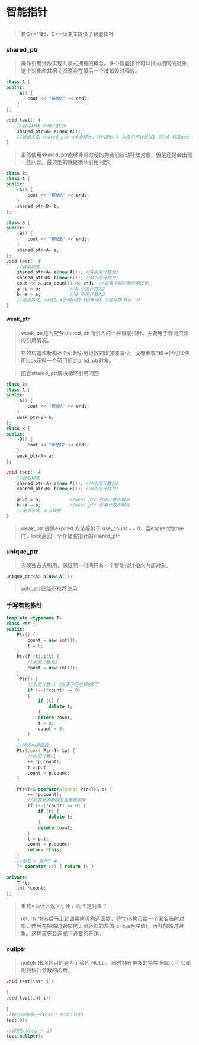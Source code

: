 # 智能指针



## 

> 自C++11起，C++标准库提供了智能指针

### shared_ptr

> 操作引用计数实现共享式拥有的概念。多个智能指针可以指向相同的对象，这个对象和其相关资源会在最后一个被销毁时释放。

```c++
class A {
public:
	~A() {
		cout << "释放A" << endl;
	}
};

void test() {
	//自动释放 引用计数为1
	shared_ptr<A> a(new A());
    //退出方法 shared_ptr a本身释放，对内部的 A 对象引用计数减1 则为0 释放new 出来的A 对象 
}
```

> 虽然使用shared_ptr能够非常方便的为我们自动释放对象，但是还是会出现一些问题。最典型的就是循环引用问题。

```c++
class B;
class A {
public:
	~A() {
		cout << "释放A" << endl;
	}
	shared_ptr<B> b;
};

class B {
public:
	~B() {
		cout << "释放B" << endl;
	}
	shared_ptr<A> a;
};
void test() {
	//自动释放
	shared_ptr<A> a(new A()); //A引用计数为1
	shared_ptr<B> b(new B()); //B引用计数为1
    cout << a.use_count() << endl; //查看内部对象引用计数
	a->b = b;			//A 引用计数为2
	b->a = a;			//B 引用计数为2
	//退出方法，a释放，A引用计数-1结果为1 不会释放 B也一样
}
```



#### weak_ptr

> weak_ptr是为配合shared_ptr而引入的一种智能指针。主要用于观测资源的引用情况。
>
> 它的构造和析构不会引起引用记数的增加或减少。没有重载*和->但可以使用lock获得一个可用的shared_ptr对象。

> 配合shared_ptr解决循环引用问题

```c++
class B;
class A {
public:
	~A() {
		cout << "释放A" << endl;
	}
	weak_ptr<B> b;
};
class B {
public:
	~B() {
		cout << "释放B" << endl;
	}
	weak_ptr<A> a;
};

void test() {
	//自动释放
	shared_ptr<A> a(new A()); //A引用计数为1
	shared_ptr<B> b(new B()); //B引用计数为1

	a->b = b;			//weak_ptr 引用计数不增加
	b->a = a;			//weak_ptr 引用计数不增加
	//退出方法，A B释放
}
```

> weak_ptr 提供expired 方法等价于 use_count == 0，当expired为true时，lock返回一个存储空指针的shared_ptr 



### unique_ptr

> 实现独占式引用，保证同一时间只有一个智能指针指向内部对象。

```c++
unique_ptr<A> a(new A());
```

> auto_ptr已经不推荐使用

### 手写智能指针

```c++
template <typename T>
class Ptr {
public:
	Ptr() {
		count = new int(1);
		t = 0;
	}
	Ptr(T *t):t(t) {
		//引用计数为1
		count = new int(1);
	}
	~Ptr() {
		//引用计数-1 为0表示可以释放T了
		if (--(*count) == 0)
		{
			if (t) {
				delete t;
			}
			delete count;
			t = 0;
			count = 0;
		}
	}
	//拷贝构造函数
	Ptr(const Ptr<T> &p) {
		//引用计数+1
		++(*p.count);
		t = p.t;
		count = p.count;
	}

	Ptr<T>& operator=(const Ptr<T>& p) {
		++(*p.count);
		//检查老的数据是否需要删除
		if (--(*count) == 0) {
			if (t) {
				delete t;
			}
			delete count;
		}
		t = p.t;
		count = p.count;
		return *this;
	}
	//重载-> 操作T 类
	T* operator->() { return t; }

private:
	T *t;
	int *count;
};
```

> 重载=为什么返回引用，而不是对象？
>
> return \*this后马上就调用拷贝构造函数，将\*this拷贝给一个匿名临时对象，然后在把临时对象拷贝给外部的左值(a=b,a为左值)，再释放临时对象。这样首先会造成不必要的开销。
>
> 

### nullptr

>  nullptr 出现的目的是为了替代 NULL。 同时拥有更多的特性 例如：可以调用到指针参数的函数。 

```c++
void test(int* i){
    
}
void test(int i){
    
}
//现在调用哪一个test？ test(int)
test(9);

//调用test(int* i)
test(nullptr); 
```
